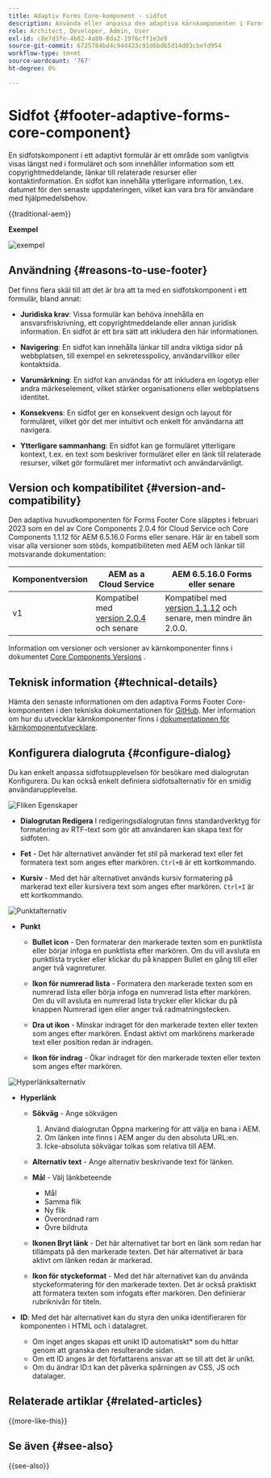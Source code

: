 ```yaml
---
title: Adaptiv Forms Core-komponent - sidfot
description: Använda eller anpassa den adaptiva kärnkomponenten i Forms Footer.
role: Architect, Developer, Admin, User
exl-id: c8e7d3fe-4b82-4a80-8da2-19f6cff1e3e9
source-git-commit: 6725784bd4c94d433c91d6bd65d14d03cbefd954
workflow-type: tm+mt
source-wordcount: '767'
ht-degree: 0%

---
```



# Sidfot {#footer-adaptive-forms-core-component}

En sidfotskomponent i ett adaptivt formulär är ett område som vanligtvis visas längst ned i formuläret och som innehåller information som ett copyrightmeddelande, länkar till relaterade resurser eller kontaktinformation. En sidfot kan innehålla ytterligare information, t.ex. datumet för den senaste uppdateringen, vilket kan vara bra för användare med hjälpmedelsbehov.

{{traditional-aem}}

**Exempel**

![exempel](/help/adaptive-forms/assets/footer.png)

## Användning {#reasons-to-use-footer}

Det finns flera skäl till att det är bra att ta med en sidfotskomponent i ett formulär, bland annat:

- **Juridiska krav**: Vissa formulär kan behöva innehålla en ansvarsfriskrivning, ett copyrightmeddelande eller annan juridisk information. En sidfot är ett bra sätt att inkludera den här informationen.

- **Navigering**: En sidfot kan innehålla länkar till andra viktiga sidor på webbplatsen, till exempel en sekretesspolicy, användarvillkor eller kontaktsida.

- **Varumärkning**: En sidfot kan användas för att inkludera en logotyp eller andra märkeselement, vilket stärker organisationens eller webbplatsens identitet.

- **Konsekvens**: En sidfot ger en konsekvent design och layout för formuläret, vilket gör det mer intuitivt och enkelt för användarna att navigera.

- **Ytterligare sammanhang**: En sidfot kan ge formuläret ytterligare kontext, t.ex. en text som beskriver formuläret eller en länk till relaterade resurser, vilket gör formuläret mer informativt och användarvänligt.

## Version och kompatibilitet {#version-and-compatibility}

Den adaptiva huvudkomponenten för Forms Footer Core släpptes i februari 2023 som en del av Core Components 2.0.4 för Cloud Service och Core Components 1.1.12 för AEM 6.5.16.0 Forms eller senare. Här är en tabell som visar alla versioner som stöds, kompatibiliteten med AEM och länkar till motsvarande dokumentation:

| Komponentversion | AEM as a Cloud Service | AEM 6.5.16.0 Forms eller senare |
|---|---|---|
| v1 | Kompatibel med <br>[version 2.0.4](/help/adaptive-forms/version.md) och senare | Kompatibel med <br>[version 1.1.12](/help/adaptive-forms/version.md) och senare, men mindre än 2.0.0. |

Information om versioner och versioner av kärnkomponenter finns i dokumentet [Core Components Versions](/help/adaptive-forms/version.md) .

<!-- ## Sample Component Output {#sample-component-output}

To experience the Accordion Component as well as see examples of its configuration options as well as HTML and JSON output, visit the [Component Library](https://adobe.com/go/aem_cmp_library_accordion). -->

## Teknisk information {#technical-details}

Hämta den senaste informationen om den adaptiva Forms Footer Core-komponenten i den tekniska dokumentationen för [GitHub](https://github.com/adobe/aem-core-forms-components/tree/master/ui.af.apps/src/main/content/jcr_root/apps/core/fd/components/form/footer/v1/footer). Mer information om hur du utvecklar kärnkomponenter finns i [dokumentationen för kärnkomponentutvecklare](/help/developing/overview.md).


## Konfigurera dialogruta {#configure-dialog}

Du kan enkelt anpassa sidfotsupplevelsen för besökare med dialogrutan Konfigurera. Du kan också enkelt definiera sidfotsalternativ för en smidig användarupplevelse.

![Fliken Egenskaper](/help/adaptive-forms/assets/footer_propertiestab.png)

- **Dialogrutan Redigera**
I redigeringsdialogrutan finns standardverktyg för formatering av RTF-text som gör att användaren kan skapa text för sidfoten.

- **Fet** - Det här alternativet använder fet stil på markerad text eller fet   formatera text som anges efter markören. `Ctrl+B` är ett kortkommando.

- **Kursiv** - Med det här alternativet används kursiv formatering på markerad text eller   kursivera text som anges efter markören. `Ctrl+I` är ett kortkommando.

![Punktalternativ](/help/adaptive-forms/assets/footer_bullet.png)


- **Punkt**

   - **Bullet icon** - Den formaterar den markerade texten som en punktlista eller börjar infoga en punktlista efter markören. Om du vill avsluta en punktlista trycker eller klickar du på knappen Bullet en gång till eller anger två vagnreturer.

   - **Ikon för numrerad lista** - Formatera den markerade texten som en numrerad lista eller börja infoga en numrerad lista efter markören. Om du vill avsluta en numrerad lista trycker eller klickar du på knappen Numrerad igen eller anger två radmatningstecken.

   - **Dra ut ikon** - Minskar indraget för den markerade texten eller texten som anges efter markören. Endast aktivt om markörens markerade text eller position redan är indragen.

   - **Ikon för indrag** - Ökar indraget för den markerade texten eller texten som anges efter markören.

![Hyperlänksalternativ](/help/adaptive-forms/assets/footer_link.png)

- **Hyperlänk**

   - **Sökväg** - Ange sökvägen
      1. Använd dialogrutan Öppna markering för att välja en bana i AEM.
      1. Om länken inte finns i AEM anger du den absoluta URL:en.
      1. Icke-absoluta sökvägar tolkas som relativa till AEM.

   - **Alternativ text** - Ange alternativ beskrivande text för länken.

   - **Mål** - Välj länkbeteende
      - Mål
      - Samma flik
      - Ny flik
      - Överordnad ram
      - Övre bildruta

   - **Ikonen Bryt länk** - Det här alternativet tar bort en länk som redan har tillämpats på den markerade texten. Det här alternativet är bara aktivt om länken redan är markerad.

   - **Ikon för styckeformat** - Med det här alternativet kan du använda styckeformatering för den markerade texten. Det är också praktiskt att formatera texten som infogats efter markören. Den definierar rubriknivån för titeln.

- **ID**: Med det här alternativet kan du styra den unika identifieraren för komponenten i HTML och i datalagret.

   - Om inget anges skapas ett unikt ID automatiskt* som du hittar genom att granska den resulterande sidan.
   - Om ett ID anges är det författarens ansvar att se till att det är unikt.
   - Om du ändrar ID:t kan det påverka spårningen av CSS, JS och datalager.

<!--

## Related article {#related-article}

* [Create a standalone Adaptive Form](https://experienceleague.adobe.com/docs/experience-manager-cloud-service/content/forms/adaptive-forms-authoring/authoring-adaptive-forms-core-components/create-an-adaptive-form-on-forms-cs/creating-adaptive-form-core-components.html)

-->

## Relaterade artiklar {#related-articles}

{{more-like-this}}

## Se även {#see-also}

{{see-also}}
